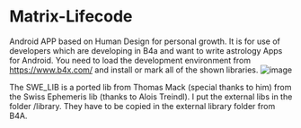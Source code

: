 # Matrix-Lifecode
Android APP based on Human Design for personal growth.
It is for use of developers which are developing in B4a and want to write astrology Apps for Android.
You need to load the development environment from https://www.b4x.com/ and install or mark all of the shown libraries.
![image](https://user-images.githubusercontent.com/114865472/193457700-079cae21-e658-4ea8-8f47-7f5199be7073.png)

The SWE_LIB is a ported lib from Thomas Mack (special thanks to him) from the Swiss Ephemeris lib (thanks to Alois Treindl).
I put the external libs in the folder /library. They have to be copied in the external library folder from B4A.


